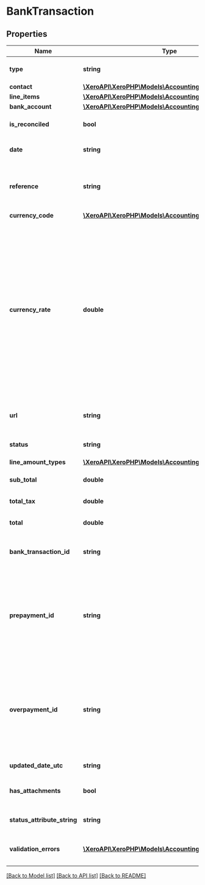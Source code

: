 # BankTransaction

## Properties
Name | Type | Description | Notes
------------ | ------------- | ------------- | -------------
**type** | **string** | See Bank Transaction Types | 
**contact** | [**\XeroAPI\XeroPHP\Models\Accounting\Contact**](Contact.md) |  | [optional] 
**line_items** | [**\XeroAPI\XeroPHP\Models\Accounting\LineItem[]**](LineItem.md) | See LineItems | 
**bank_account** | [**\XeroAPI\XeroPHP\Models\Accounting\Account**](Account.md) |  | 
**is_reconciled** | **bool** | Boolean to show if transaction is reconciled | [optional] 
**date** | **string** | Date of transaction – YYYY-MM-DD | [optional] 
**reference** | **string** | Reference for the transaction. Only supported for SPEND and RECEIVE transactions. | [optional] 
**currency_code** | [**\XeroAPI\XeroPHP\Models\Accounting\CurrencyCode**](CurrencyCode.md) |  | [optional] 
**currency_rate** | **double** | Exchange rate to base currency when money is spent or received. e.g.0.7500 Only used for bank transactions in non base currency. If this isn’t specified for non base currency accounts then either the user-defined rate (preference) or the XE.com day rate will be used. Setting currency is only supported on overpayments. | [optional] 
**url** | **string** | URL link to a source document – shown as “Go to App Name” | [optional] 
**status** | **string** | See Bank Transaction Status Codes | [optional] 
**line_amount_types** | [**\XeroAPI\XeroPHP\Models\Accounting\LineAmountTypes**](LineAmountTypes.md) |  | [optional] 
**sub_total** | **double** | Total of bank transaction excluding taxes | [optional] 
**total_tax** | **double** | Total tax on bank transaction | [optional] 
**total** | **double** | Total of bank transaction tax inclusive | [optional] 
**bank_transaction_id** | **string** | Xero generated unique identifier for bank transaction | [optional] 
**prepayment_id** | **string** | Xero generated unique identifier for a Prepayment. This will be returned on BankTransactions with a Type of SPEND-PREPAYMENT or RECEIVE-PREPAYMENT | [optional] 
**overpayment_id** | **string** | Xero generated unique identifier for an Overpayment. This will be returned on BankTransactions with a Type of SPEND-OVERPAYMENT or RECEIVE-OVERPAYMENT | [optional] 
**updated_date_utc** | **string** | Last modified date UTC format | [optional] 
**has_attachments** | **bool** | Boolean to indicate if a bank transaction has an attachment | [optional] [default to false]
**status_attribute_string** | **string** | A string to indicate if a invoice status | [optional] 
**validation_errors** | [**\XeroAPI\XeroPHP\Models\Accounting\ValidationError[]**](ValidationError.md) | Displays array of validation error messages from the API | [optional] 

[[Back to Model list]](../README.md#documentation-for-models) [[Back to API list]](../README.md#documentation-for-api-endpoints) [[Back to README]](../README.md)


